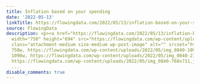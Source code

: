 ```yaml
---
title: Inflation based on your spending
date: '2022-05-13'
linkTitle: https://flowingdata.com/2022/05/13/inflation-based-on-your-spending/
source: FlowingData
description: <p><a href="https://flowingdata.com/2022/05/13/inflation-based-on-your-spending/"><img
  width="750" height="694" src="https://flowingdata.com/wp-content/uploads/2022/05/img_0840-750x694.jpg"
  class="attachment-medium size-medium wp-post-image" alt="" srcset="https://flowingdata.com/wp-content/uploads/2022/05/img_0840-750x694.jpg
  750w, https://flowingdata.com/wp-content/uploads/2022/05/img_0840-1090x1009.jpg
  1090w, https://flowingdata.com/wp-content/uploads/2022/05/img_0840-210x194.jpg 210w,
  https://flowingdata.com/wp-content/uploads/2022/05/img_0840-768x711.jpg 768w, https://flowingdata.com/wp-c
  ...
disable_comments: true
---
```

<p><a href="https://flowingdata.com/2022/05/13/inflation-based-on-your-spending/"><img width="750" height="694" src="https://flowingdata.com/wp-content/uploads/2022/05/img_0840-750x694.jpg" class="attachment-medium size-medium wp-post-image" alt="" srcset="https://flowingdata.com/wp-content/uploads/2022/05/img_0840-750x694.jpg 750w, https://flowingdata.com/wp-content/uploads/2022/05/img_0840-1090x1009.jpg 1090w, https://flowingdata.com/wp-content/uploads/2022/05/img_0840-210x194.jpg 210w, https://flowingdata.com/wp-content/uploads/2022/05/img_0840-768x711.jpg 768w, https://flowingdata.com/wp-c ...